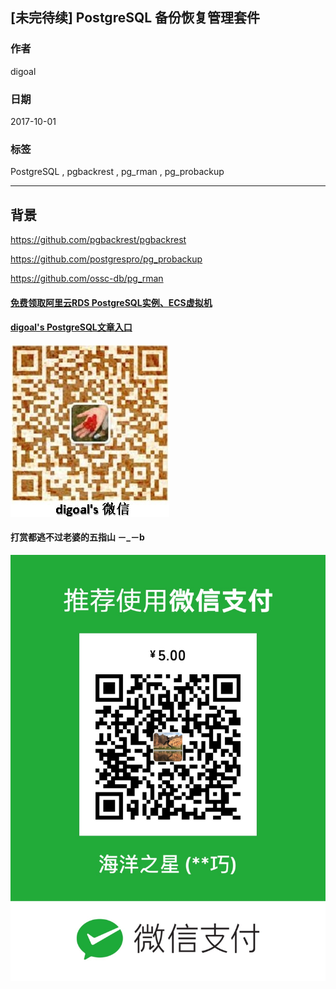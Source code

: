 ## [未完待续] PostgreSQL 备份恢复管理套件
    
### 作者    
digoal    
    
### 日期    
2017-10-01    
    
### 标签    
PostgreSQL , pgbackrest , pg_rman , pg_probackup    
    
----    
    
## 背景    

https://github.com/pgbackrest/pgbackrest

https://github.com/postgrespro/pg_probackup

https://github.com/ossc-db/pg_rman


  
  
  
  
  
  
  
  
  
  
  
  
  
#### [免费领取阿里云RDS PostgreSQL实例、ECS虚拟机](https://free.aliyun.com/ "57258f76c37864c6e6d23383d05714ea")
  
  
#### [digoal's PostgreSQL文章入口](https://github.com/digoal/blog/blob/master/README.md "22709685feb7cab07d30f30387f0a9ae")
  
  
![digoal's weixin](../pic/digoal_weixin.jpg "f7ad92eeba24523fd47a6e1a0e691b59")
  
  
  
  
  
  
#### 打赏都逃不过老婆的五指山 －_－b  
![wife's weixin ds](../pic/wife_weixin_ds.jpg "acd5cce1a143ef1d6931b1956457bc9f")
  
